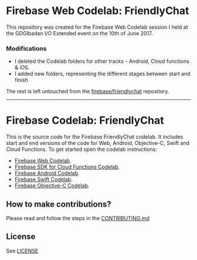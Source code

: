 # Firebase Web Codelab: FriendlyChat

This repository was created for the Firebase Web Codelab session I held at the GDGIbadan I/O Extended event on the 10th of June 2017.

### Modifications
 - I deleted the Codelab folders for other tracks - Android, Cloud functions & iOS.
 - I added new folders, representing the different stages between start and finish
 
 
 The rest is left untouched from the [firebase/friendlychat](https://github.com/firebase/friendlychat) repository.
 
 ---

# Firebase Codelab: FriendlyChat

This is the source code for the Firebase FriendlyChat codelab. It includes start and end versions of the
code for Web, Android, Objective-C, Swift and Cloud Functions. To get started open the codelab instructions:

 - [Firebase Web Codelab](https://codelabs.developers.google.com/codelabs/firebase-web/).
 - [Firebase SDK for Cloud Functions Codelab](https://codelabs.developers.google.com/codelabs/firebase-cloud-functions/).
 - [Firebase Android Codelab](https://codelabs.developers.google.com/codelabs/firebase-android/).
 - [Firebase Swift Codelab](https://codelabs.developers.google.com/codelabs/firebase-ios-swift/).
 - [Firebase Objective-C Codelab](https://codelabs.developers.google.com/codelabs/firebase-ios-objc/).


## How to make contributions?
Please read and follow the steps in the [CONTRIBUTING.md](CONTRIBUTING.md)


## License
See [LICENSE](LICENSE)
